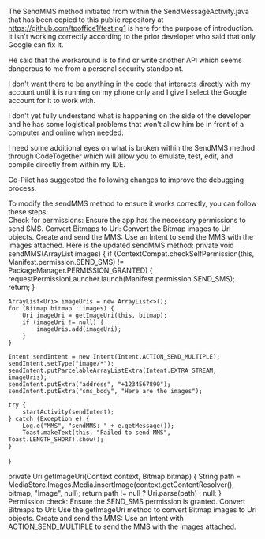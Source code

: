 The SendMMS method initiated from within the SendMessageActivity.java that has been copied to this public repository at https://github.com/tpoffice1/testing1 is here for the purpose of introduction. It isn't working correctly according to the prior developer who said that only Google can fix it. 

He said that the workaround is to find or write another API which seems dangerous to me from a personal security standpoint. 

I don't want there to be anything in the code that interacts directly with my account until it is running on my phone only and I give I select the Google account for it to work with. 

I don't yet fully understand what is happening on the side of the developer and he has some logistical problems that won't allow him be in front of a computer and online when needed. 

I need some additional eyes on what is broken within the SendMMS method through CodeTogether which will allow you to emulate, test, edit, and compile directly from within my IDE.

Co-Pilot has suggested the following changes to improve the debugging process.

To modify the sendMMS method to ensure it works correctly, you can follow these steps:  
Check for permissions: Ensure the app has the necessary permissions to send SMS.
Convert Bitmaps to Uri: Convert the Bitmap images to Uri objects.
Create and send the MMS: Use an Intent to send the MMS with the images attached.
Here is the updated sendMMS method:
private void sendMMS(ArrayList<Bitmap> images) {
    if (ContextCompat.checkSelfPermission(this, Manifest.permission.SEND_SMS) != PackageManager.PERMISSION_GRANTED) {
        requestPermissionLauncher.launch(Manifest.permission.SEND_SMS);
        return;
    }

    ArrayList<Uri> imageUris = new ArrayList<>();
    for (Bitmap bitmap : images) {
        Uri imageUri = getImageUri(this, bitmap);
        if (imageUri != null) {
            imageUris.add(imageUri);
        }
    }

    Intent sendIntent = new Intent(Intent.ACTION_SEND_MULTIPLE);
    sendIntent.setType("image/*");
    sendIntent.putParcelableArrayListExtra(Intent.EXTRA_STREAM, imageUris);
    sendIntent.putExtra("address", "+1234567890");
    sendIntent.putExtra("sms_body", "Here are the images");

    try {
        startActivity(sendIntent);
    } catch (Exception e) {
        Log.e("MMS", "sendMMS: " + e.getMessage());
        Toast.makeText(this, "Failed to send MMS", Toast.LENGTH_SHORT).show();
    }
}

private Uri getImageUri(Context context, Bitmap bitmap) {
    String path = MediaStore.Images.Media.insertImage(context.getContentResolver(), bitmap, "Image", null);
    return path != null ? Uri.parse(path) : null;
}
Permission check: Ensure the SEND_SMS permission is granted.
Convert Bitmaps to Uri: Use the getImageUri method to convert Bitmap images to Uri objects.
Create and send the MMS: Use an Intent with ACTION_SEND_MULTIPLE to send the MMS with the images attached.
